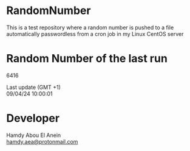 # RandomNumber    
This is a test repository where a random number is pushed to a file automatically passwordless from a cron job in my Linux CentOS server    
# Random Number of the last run   
6416
      
Last update (GMT +1)    
09/04/24 10:00:01
# Developer    
Hamdy Abou El Anein   
hamdy.aea@protonmail.com
